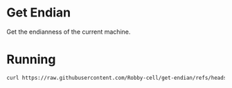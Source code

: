 # Get Endian

Get the endianness of the current machine.

# Running

```bash
curl https://raw.githubusercontent.com/Robby-cell/get-endian/refs/heads/main/get-endian | bash
```
